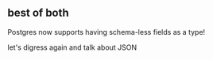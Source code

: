 ##  best of both

Postgres now supports having schema-less fields as a type!

let's digress again and talk about JSON

